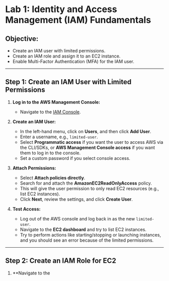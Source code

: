# Lab 1: Identity and Access Management (IAM) Fundamentals

## Objective:
- Create an IAM user with limited permissions.
- Create an IAM role and assign it to an EC2 instance.
- Enable Multi-Factor Authentication (MFA) for the IAM user.

---

## Step 1: Create an IAM User with Limited Permissions

1. **Log in to the AWS Management Console:**
   - Navigate to the [IAM Console](https://console.aws.amazon.com/iam).

2. **Create an IAM User:**
   - In the left-hand menu, click on **Users**, and then click **Add User**.
   - Enter a username, e.g., `limited-user`.
   - Select **Programmatic access** if you want the user to access AWS via the CLI/SDKs, or **AWS Management Console access** if you want them to log in to the console.
   - Set a custom password if you select console access.

3. **Attach Permissions:**
   - Select **Attach policies directly**.
   - Search for and attach the **AmazonEC2ReadOnlyAccess** policy.
   - This will give the user permission to only read EC2 resources (e.g., list EC2 instances).
   - Click **Next**, review the settings, and click **Create User**.

4. **Test Access:**
   - Log out of the AWS console and log back in as the new `limited-user`.
   - Navigate to the **EC2 dashboard** and try to list EC2 instances.
   - Try to perform actions like starting/stopping or launching instances, and you should see an error because of the limited permissions.

---

## Step 2: Create an IAM Role for EC2

1. **Navigate to the

